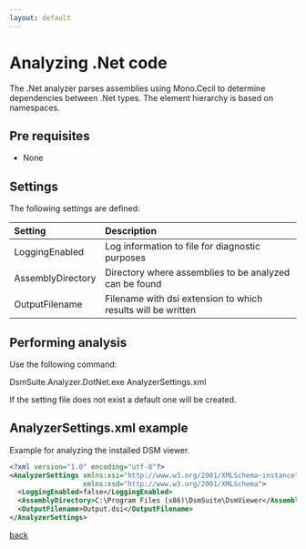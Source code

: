 ```yaml
---
layout: default
---
```


# Analyzing .Net code

The .Net analyzer parses assemblies using Mono.Cecil to determine dependencies between .Net types.
The element hierarchy is based on namespaces.

## Pre requisites
* None

## Settings

The following settings are defined:

| Setting           | Description                                                   | 
|:------------------|:--------------------------------------------------------------|
| LoggingEnabled    | Log information to file for diagnostic purposes               |
| AssemblyDirectory | Directory where assemblies to be analyzed can be found        |
| OutputFilename    | Filename with dsi extension to which results will be written  |

## Performing analysis

Use the following command:

DsmSuite.Analyzer.DotNet.exe AnalyzerSettings.xml

If the setting file does not exist a default one will be created.

## AnalyzerSettings.xml example 

Example for analyzing the installed DSM viewer.

```xml
<?xml version="1.0" encoding="utf-8"?>
<AnalyzerSettings xmlns:xsi="http://www.w3.org/2001/XMLSchema-instance" 
                  xmlns:xsd="http://www.w3.org/2001/XMLSchema">
  <LoggingEnabled>false</LoggingEnabled>
  <AssemblyDirectory>C:\Program Files (x86)\DsmSuite\DsmViewer</AssemblyDirectory>
  <OutputFilename>Output.dsi</OutputFilename>
</AnalyzerSettings>
```
[back](user_guide)
